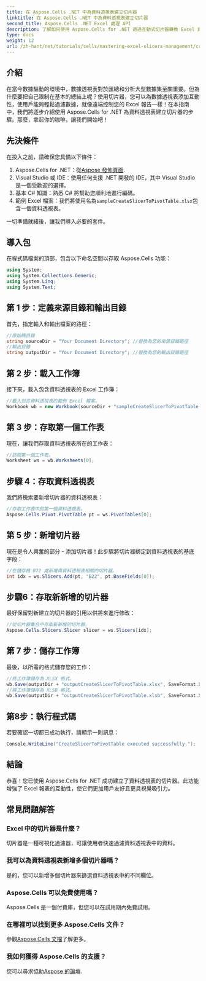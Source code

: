 ```yaml
---
title: 在 Aspose.Cells .NET 中為資料透視表建立切片器
linktitle: 在 Aspose.Cells .NET 中為資料透視表建立切片器
second_title: Aspose.Cells .NET Excel 處理 API
description: 了解如何使用 Aspose.Cells for .NET 透過互動式切片器轉換 Excel 資料透視表。本綜合指南將引導您完成整個過程。
type: docs
weight: 12
url: /zh-hant/net/tutorials/cells/mastering-excel-slicers-management/creating-slicer-for-pivot-table/
---
```

## 介紹

在當今數據驅動的環境中，數據透視表對於匯總和分析大型數據集至關重要。但為什麼要把自己限制在基本的總結上呢？使用切片器，您可以為數據透視表添加互動性，使用戶能夠輕鬆過濾數據，就像遠端控制您的 Excel 報告一樣！在本指南中，我們將逐步介紹使用 Aspose.Cells for .NET 為資料透視表建立切片器的步驟。那麼，拿起你的咖啡，讓我們開始吧！

## 先決條件

在投入之前，請確保您具備以下條件：

1. Aspose.Cells for .NET：從[Aspose 發佈頁面](https://releases.aspose.com/cells/net/).
2. Visual Studio 或 IDE：使用任何支援 .NET 開發的 IDE，其中 Visual Studio 是一個受歡迎的選擇。
3. 基本 C# 知識：熟悉 C# 將幫助您順利地進行編碼。
4. 範例 Excel 檔案：我們將使用名為`sampleCreateSlicerToPivotTable.xlsx`包含一個資料透視表。

一切準備就緒後，讓我們導入必要的套件。

## 導入包

在程式碼檔案的頂部，包含以下命名空間以存取 Aspose.Cells 功能：

```csharp
using System;
using System.Collections.Generic;
using System.Linq;
using System.Text;
```

## 第 1 步：定義來源目錄和輸出目錄

首先，指定輸入和輸出檔案的路徑：

```csharp
//原始碼目錄
string sourceDir = "Your Document Directory"; //替換為您的來源目錄路徑
//輸出目錄
string outputDir = "Your Document Directory"; //替換為您的輸出目錄路徑
```

## 第 2 步：載入工作簿

接下來，載入包含資料透視表的 Excel 工作簿：

```csharp
//載入包含資料透視表的範例 Excel 檔案。
Workbook wb = new Workbook(sourceDir + "sampleCreateSlicerToPivotTable.xlsx");
```

## 第 3 步：存取第一個工作表

現在，讓我們存取資料透視表所在的工作表：

```csharp
//訪問第一個工作表。
Worksheet ws = wb.Worksheets[0];
```

## 步驟 4：存取資料透視表

我們將檢索要新增切片器的資料透視表：

```csharp
//存取工作表中的第一個資料透視表。
Aspose.Cells.Pivot.PivotTable pt = ws.PivotTables[0];
```

## 第 5 步：新增切片器

現在是令人興奮的部分 - 添加切片器！此步驟將切片器綁定到資料透視表的基底字段：

```csharp
//在儲存格 B22 處新增與資料透視表相關的切片器。
int idx = ws.Slicers.Add(pt, "B22", pt.BaseFields[0]);
```

## 步驟6：存取新新增的切片器

最好保留對新建立的切片器的引用以供將來進行修改：

```csharp
//從切片器集合中存取新新增的切片器。
Aspose.Cells.Slicers.Slicer slicer = ws.Slicers[idx];
```

## 第 7 步：儲存工作簿

最後，以所需的格式儲存您的工作：

```csharp
//將工作簿儲存為 XLSX 格式。
wb.Save(outputDir + "outputCreateSlicerToPivotTable.xlsx", SaveFormat.Xlsx);
//將工作簿儲存為 XLSB 格式。
wb.Save(outputDir + "outputCreateSlicerToPivotTable.xlsb", SaveFormat.Xlsb);
```

## 第8步：執行程式碼

若要確認一切都已成功執行，請顯示一則訊息：

```csharp
Console.WriteLine("CreateSlicerToPivotTable executed successfully.");
```

## 結論

恭喜！您已使用 Aspose.Cells for .NET 成功建立了資料透視表的切片器。此功能增強了 Excel 報表的互動性，使它們更加用戶友好且更具視覺吸引力。 

## 常見問題解答

### Excel 中的切片器是什麼？
切片器是一種可視化過濾器，可讓使用者快速過濾資料透視表中的資料。

### 我可以為資料透視表新增多個切片器嗎？
是的，您可以新增多個切片器來篩選資料透視表中的不同欄位。

### Aspose.Cells 可以免費使用嗎？
Aspose.Cells 是一個付費庫，但您可以在試用期內免費試用。

### 在哪裡可以找到更多 Aspose.Cells 文件？
參觀[Aspose.Cells 文檔](https://reference.aspose.com/cells/net/)了解更多。

### 我如何獲得 Aspose.Cells 的支援？
您可以尋求協助[Aspose 的論壇](https://forum.aspose.com/c/cells/9).